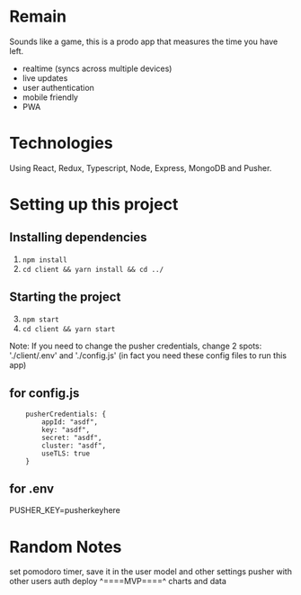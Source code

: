 # Remain
Sounds like a game, this is a prodo app that measures the time you have left. 

 - realtime (syncs across multiple devices)
 - live updates
 - user authentication
 - mobile friendly
 - PWA


# Technologies
Using React, Redux, Typescript, Node, Express, MongoDB and Pusher.


# Setting up this project
## Installing dependencies
 1. `npm install`
 2. `cd client && yarn install && cd ../`
## Starting the project
 3. `npm start`
 4. `cd client && yarn start`

Note: If you need to change the pusher credentials, change 2 spots: './client/.env' and './config.js' (in fact you need these config files to run this app)

## for config.js
```
    pusherCredentials: {
        appId: "asdf",
        key: "asdf",
        secret: "asdf",
        cluster: "asdf",
        useTLS: true
    }

```

## for .env
PUSHER_KEY=pusherkeyhere


# Random Notes

set pomodoro timer, save it in the user model and other settings
pusher with other users
auth
deploy
^====MVP====^
charts and data